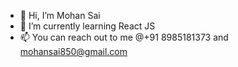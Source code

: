 - 👋 Hi, I’m Mohan Sai
- 🌱 I’m currently learning React JS
- 📫 You can reach out to me @+91 8985181373 and mohansai850@gmail.com

<!---
mohansai850/mohansai850 is a ✨ special ✨ repository because its `README.md` (this file) appears on your GitHub profile.
You can click the Preview link to take a look at your changes.
--->
